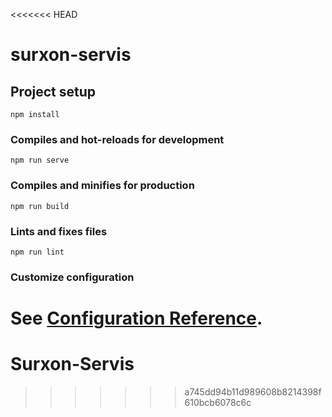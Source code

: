 <<<<<<< HEAD
# surxon-servis

## Project setup
```
npm install
```

### Compiles and hot-reloads for development
```
npm run serve
```

### Compiles and minifies for production
```
npm run build
```

### Lints and fixes files
```
npm run lint
```

### Customize configuration
See [Configuration Reference](https://cli.vuejs.org/config/).
=======
# Surxon-Servis
>>>>>>> a745dd94b11d989608b8214398f610bcb6078c6c
